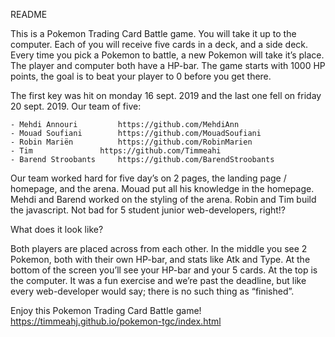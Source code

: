 README

This is a Pokemon Trading Card Battle game. You will take it up to the computer. Each of you will receive five cards in a deck, and a side deck. Every time you pick a Pokemon to battle, a new Pokemon will take it’s place. The player and computer both have a HP-bar. The game starts with 1000 HP points, the goal is to beat your player to 0 before you get there.

The first key was hit on monday 16 sept. 2019 and the last one fell on friday 20 sept. 2019. Our team of five:

	- Mehdi Annouri			https://github.com/MehdiAnn
	- Mouad Soufiani		https://github.com/MouadSoufiani
	- Robin Mariën			https://github.com/RobinMarien
	- Tim				https://github.com/Timmeahi
	- Barend Stroobants		https://github.com/BarendStroobants

Our team worked hard for five day’s on 2 pages, the landing page / homepage, and the arena. Mouad put all his knowledge in the homepage. Mehdi and Barend worked on the styling of the arena. Robin and Tim build the javascript. Not bad for 5 student junior web-developers, right!?

What does it look like?

Both players are placed across from each other. In the middle you see 2 Pokemon,  both with their own HP-bar, and stats like Atk and Type. At the bottom of the screen you’ll see your HP-bar and your 5 cards. At the top is the computer. It was a fun exercise and we’re past the deadline, but like every web-developer would say; there is no such thing as “finished”.

Enjoy this Pokemon Trading Card Battle game!
https://timmeahj.github.io/pokemon-tgc/index.html
